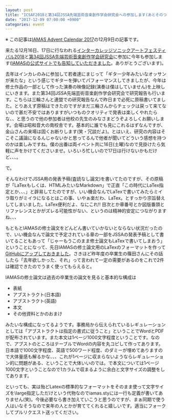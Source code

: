 ```yaml
---
layout: post
title: "ICSAF2018と第34回JSSA先端芸術音楽創作学会研究会への参加します(あとそのついでにIAMASの卒論用のLaTexフォーマット作りました)"
date: "2017-12-09 07:00:00 +0900"
categories: event
---
```

※ この記事は[IAMAS Advent Calendar 2017](https://qiita.com/advent-calendar/2017/iamas)の12月9日の記事です。

来たる12月16日、17日に行なわれる[インターカレッジソニックアートフェスティバル2018](http://ic.jssa.info)と[第34回JSSA先端芸術音楽創作学会研究会](http://jssa.info)に参加に今年も参加します([IAMASの公式サイトでも告知していただきました](http://www.iamas.ac.jp/activity/icsaf2017/)。ありがとうございます)。

去年はインカレのみに参加して若者達にまじって「ギター少年みたいなオッサンが来たな」という感じでギターを弾いてパフォーマンスしてきましたが、今年は修士作品の一部として作った演奏の映像記録(演奏は僕はしていません)を上映しにいきます。また第34回JSSA先端芸術音楽創作学会研究会で研究報告も行います。こちらは三輪さんと連盟での研究報告なんで昨日まで必死に原稿書いてました。とりあえず原稿はできたのですがまだ三輪さんからチェックは戻って来てないので甚だ不安ではありますがいつものクオリティで発表は楽しくやれたらな、、と思うので他の参加者は他校の先生のみなさまどうぞよろしくお願いします。会場は昭和音大の南校舎です。基本的に誰でも見にこれるはずなんですが、金山さんの来場は固くお断りします(笑・冗談だよ)。とはいえ、研究の内容はそこそこ議論になるんじゃないかと思ってるんで他者が聞いてどういう感想を持つのかは楽しみですね。僕の出番は両イベント共に16日(土曜)なので見掛けたら気軽に声をかけてくださいませ。いろいろ忙しいので17日は行けないかもだけど、、、。

で。

そんなわけでJSSA用の発表予稿(査読なし論文)を書いてたのですが、その原稿が「LaTexもしくは、HTMLみたいなMarkdown」で正直「この時代にLaTex指定とか、、、」と辟易してたのですが、いい機会なんでLaTexで書いてみたらミイラ取りがミイラになるとはこの事、いやぁ楽だわ、LaTex。とすっかり宗旨替えしてしまいました。LaTex便利だよ、なにこれ!! 目次とか章番号とか図版番頭とリファレンスとかがズレる可能性がない、というのは精神的安定につながりますね、、、

もともとIAMASの修士論文をどんどん書いていかないとならない状況だったので、いい機会なんで論文で予定されている章の一部をJSSAの発表予稿として書いてることもあって「じゃーもうこのまま修士論文もLaTexで書いてしまおう」ということになって、先日IAMASの修士論文用のLaTexのフォーマットを作って[GitHubにアップしておきました](https://github.com/dropcontrol/IAMAS-Resarch-LaTex-Format)。さきほど昨年度の卒業生の篠田さんにその話したら「去年欲しかった、それ」って言われて一定の需要があるのをこれで2件は確認できたのでうまく使ってもらえると。

IAMASの修士論文は過去の卒業生の論文を見ると基本的な構成は

* 表紙
* アブストラクト(日本語)
* アブストラクト(英語)
* 本文
* その他資料とかのおまけ

みたいな構成になってるようです。事務局から伝えられているレギュレーションとしては「アブストラクトは指定の書式に従うこと」ということでWordとPDFが配布されています。また本文は1ページ1000文字程度ということです。なので、アブストのところはテーブルでWordの内容を丸コピして作ってあります。日本語で1000文字程度、英語で500ワード程度、のダミーが埋めてありますので大体量感も解るかな、、、これが1ページに収まらないようならレギュレーション的に問題がある、ということで大体いいのでは。で本文については1ページ1000文字ということなので1カラムで収まるように余白と文字サイズの調整をしてあります。

といっても、実は殆どLatexの標準的なフォーマットをそのまま使って文字サイズを\large指定しただけという代物なのでiamas.styには一行も定義が書いてありません(笑)。今後必要なら書き加えていこうと思うのですが、まぁ同期で使う人はいなそうなので来年の人とかが育ててくれると嬉しいです。適当にフォークしてプルリクエスト送ってください。
